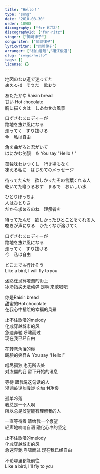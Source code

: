 ```yaml
---
title: "Hello！"
type: "song"
date: "2010-08-30"
order: 10908
discography: ["for RITZ"]
discographyId: ["for-ritz"]
singer: ["岡崎律子"]
songwriter: ["岡崎律子"]
lyricwriter: ["岡崎律子"]
arranger: ["村山達哉","礒江俊道"]
slug: "songs/hello"
tags: []
license: {}
---
```


地図のない道で迷ってた   
凍える指　そうだ　歌おう   
  
あたたかな Raisin bread 　  
甘い Hot chocolate   
胸に描くのは　しあわせの風景   
  
口ずさむメロディーが　  
路地を抜け風になる   
走ってく　すり抜ける   
今　私は自由   
  
角を曲がると君がいて   
はにかむ笑顏　＆ You say "Hello！"   
  
孤独味わいつくし　行き場もなく   
凍える私に　はじめてのメッセージ   
  
待ってたんだ　欲しかったその言葉くれる人   
乾いてた喉うるおす　まるで　おいしい水   
  
ひとりぼっちよ   
人はひとりさ   
だから求めるのね　理解者を   
  
待ってたんだ　欲しかったひとことをくれる人   
呟きが声になる　かたくなが溶けてく   
  
口ずさむメロディーが　  
路地を抜け風になる   
走ってく　すり抜ける   
今　私は自由   
  
どこまでも行けそう   
Like a bird, I will fly to you   
  
  <!-- 翻译 -->

迷路在没有地图的街上   
冰冷指尖无法动弹 是啊 来歌唱吧   
  
你是Raisin bread   
甜蜜的Hot chocolate   
在我心中描绘的幸福的风景   
  
止不住歌唱的melody   
化成穿越城市的风   
急速奔驰 呼啸而过   
现在我已经自由   
  
在转弯角落的你   
靦腆的笑容＆ You say “Hello!”   
  
嚐尽孤独 也无所去处   
对冻僵的我 留下开始的讯息   
  
等待 跟我说这句话的人   
浸润乾渴的喉咙 宛如 甘甜泉  
  
孤单冷落   
我总是一个人啊   
所以总是盼望能有理解我的人   
  
一直等待着 请给我一个愿望   
轻声地喃喃自语 融化心中的坚定   
  
止不住歌唱的melody   
化成穿越城市的风   
急速奔驰 呼啸而过 现在我已经自由   
  
不论哪里都能前往   
Like a bird, I'll fly to you
